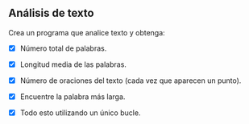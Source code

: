 ## Análisis de texto

Crea un programa que analice texto y obtenga:

* [x] Número total de palabras.

* [x] Longitud media de las palabras.

* [x] Número de oraciones del texto (cada vez que aparecen un punto).

* [x] Encuentre la palabra más larga.

* [x] Todo esto utilizando un único bucle.
